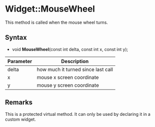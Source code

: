 # Widget::MouseWheel

This method is called when the mouse wheel turns.

## Syntax

- void **MouseWheel**(const int delta, const int x, const int y);


| Parameter | Description |
|---|---|
| delta| how much it turned since last call |
| x | mouse x screen coordinate |
| y | mouse y screen coordinate  |

## Remarks

This is a protected virtual method. It can only be used by declaring it in a custom widget.
